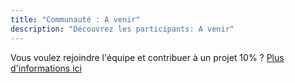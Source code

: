 ```yaml
---
title: "Communauté : A venir"
description: "Découvrez les participants: A venir"
---
```


Vous voulez rejoindre l'équipe et contribuer à un projet 10% ?
[Plus d'informations ici](https://10pourcent.etalab.studio/programme/contribuer/)